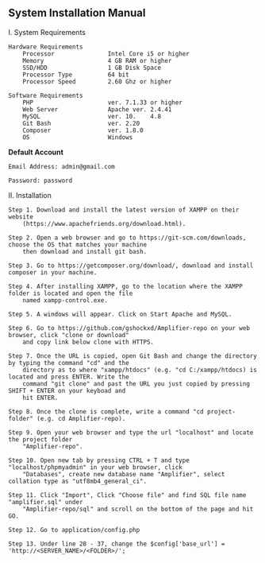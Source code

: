 ## System Installation Manual 

I. System Requirements
    
    Hardware Requirements
        Processor               Intel Core i5 or higher
        Memory                  4 GB RAM or higher
        SSD/HDD                 1 GB Disk Space
        Processor Type          64 bit
        Processor Speed         2.60 Ghz or higher

    Software Requirements
        PHP                     ver. 7.1.33 or higher
        Web Server              Apache ver. 2.4.41
        MySQL                   ver. 10.    4.8
        Git Bash                ver. 2.20
        Composer                ver. 1.8.0
        OS                      Windows

**Default Account**

	Email Address: admin@gmail.com

	Password: password

II. Installation

    Step 1. Download and install the latest version of XAMPP on their website
		(https://www.apachefriends.org/download.html).

    Step 2. Open a web browser and go to https://git-scm.com/downloads, choose the OS that matches your machine
		then download and install git bash.

    Step 3. Go to https://getcomposer.org/download/, download and install composer in your machine.

    Step 4. After installing XAMPP, go to the location where the XAMPP folder is located and open the file
        named xampp-control.exe.

    Step 5. A windows will appear. Click on Start Apache and MySQL.

    Step 6. Go to https://github.com/gshockxd/Amplifier-repo on your web browser, click "clone or download"
        and copy link below clone with HTTPS.

    Step 7. Once the URL is copied, open Git Bash and change the directory by typing the command "cd" and the
        directory as to where "xampp/htdocs" (e.g. "cd C:/xampp/htdocs) is located and press ENTER. Write the
        command "git clone" and past the URL you just copied by pressing SHIFT + ENTER on your keyboad and
        hit ENTER.

    Step 8. Once the clone is complete, write a command "cd project-folder" (e.g. cd Amplifier-repo).

    Step 9. Open your web browser and type the url "localhost" and locate the project folder
        "Amplifier-repo".

    Step 10. Open new tab by pressing CTRL + T and type "localhost/phpmyadmin" in your web browser, click
        "Databases", create new database name "Amplifier", select collation type as "utf8mb4_general_ci".
    
    Step 11. Click "Import", Click "Choose file" and find SQL file name "amplifier.sql" under
        "Amplifier-repo/sql" and scroll on the bottom of the page and hit GO.

    Step 12. Go to application/config.php

    Step 13. Under line 28 - 37, change the $config['base_url'] = 'http://<SERVER_NAME>/<FOLDER>/';
    
